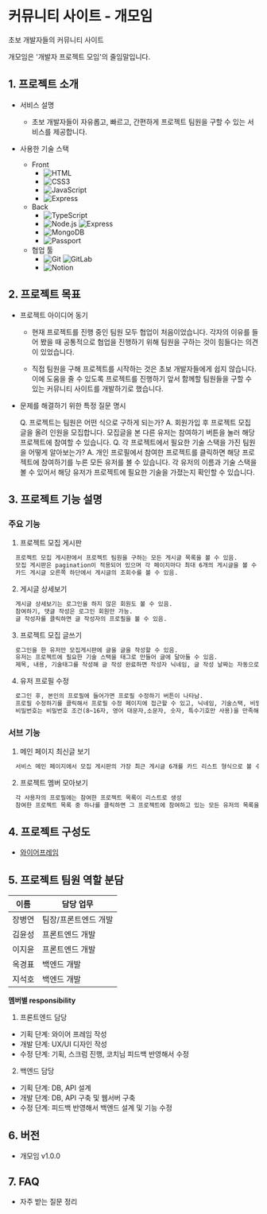 # 커뮤니티 사이트 - 개모임

초보 개발자들의 커뮤니티 사이트

개모임은 '개발자 프로젝트 모임'의 줄임말입니다.

## 1. 프로젝트 소개

- 서비스 설명
  - 초보 개발자들이 자유롭고, 빠르고, 간편하게 프로젝트 팀원을 구할 수 있는 서비스를 제공합니다.
- 사용한 기술 스택

  - Front
    - <img alt="HTML" src ="https://img.shields.io/badge/HTML5-E34F26.svg?&style=for-the-badge&logo=HTML5&logoColor=black"/>
    - <img alt="CSS3" src ="https://img.shields.io/badge/CSS3-1572B6.svg?&style=for-the-badge&logo=CSS3&logoColor=black"/>
    - <img alt="JavaScript" src ="https://img.shields.io/badge/JavaScript-F7DF1E.svg?&style=for-the-badge&logo=JavaScript&logoColor=black"/>
    - <img alt="Express" src ="https://img.shields.io/badge/Express-000000.svg?&style=for-the-badge&logo=Express&logoColor=white"/>
  - Back
    - <img alt="TypeScript" src ="https://img.shields.io/badge/TypeScript-3178C6.svg?&style=for-the-badge&logo=TypeScript&logoColor=black"/>
    - <img alt="Node.js" src ="https://img.shields.io/badge/Node.js-339933.svg?&style=for-the-badge&logo=Node.js&logoColor=black"/> <img alt="Express" src ="https://img.shields.io/badge/Express-000000.svg?&style=for-the-badge&logo=Express&logoColor=white"/>
    - <img alt="MongoDB" src ="https://img.shields.io/badge/MongoDB-47A248.svg?&style=for-the-badge&logo=MongoDB&logoColor=black"/>
    - <img alt="Passport" src ="https://img.shields.io/badge/Passport-34E27A.svg?&style=for-the-badge&logo=Passport&logoColor=black"/>
  - 협업 툴
    - <img alt="Git" src ="https://img.shields.io/badge/Git-F05032.svg?&style=for-the-badge&logo=Git&logoColor=black"/> <img alt="GitLab" src ="https://img.shields.io/badge/GitLab-FCA121.svg?&style=for-the-badge&logo=GitLab&logoColor=black"/>
    - <img alt="Notion" src ="https://img.shields.io/badge/Notion-000000.svg?&style=for-the-badge&logo=Notion&logoColor=white"/>

## 2. 프로젝트 목표

- 프로젝트 아이디어 동기

  - 현재 프로젝트를 진행 중인 팀원 모두 협업이 처음이었습니다. 각자의 이유를 들어 봤을 때 공통적으로 협업을 진행하기 위해 팀원을 구하는 것이 힘들다는 의견이 있었습니다.

  - 직접 팀원을 구해 프로젝트를 시작하는 것은 초보 개발자들에게 쉽지 않습니다. 이에 도움을 줄 수 있도록 프로젝트를 진행하기 앞서 함께할 팀원들을 구할 수 있는 커뮤니티 사이트를 개발하기로 했습니다.
    <br>

- 문제를 해결하기 위한 특정 질문 명시

  Q. 프로젝트는 팀원은 어떤 식으로 구하게 되는가?
  A. 회원가입 후 프로젝트 모집 글을 올려 인원을 모집합니다. 모집글을 본 다른 유저는 참여하기 버튼을 눌러 해당 프로젝트에 참여할 수 있습니다.
  Q. 각 프로젝트에서 필요한 기술 스택을 가진 팀원을 어떻게 알아보는가?
  A. 개인 프로필에서 참여한 프로젝트를 클릭하면 해당 프로젝트에 참여하기를 누른 모든 유저를 볼 수 있습니다. 각 유저의 이름과 기술 스택을 볼 수 있어서 해당 유저가 프로젝트에 필요한 기술을 가졌는지 확인할 수 있습니다.

## 3. 프로젝트 기능 설명

### 주요 기능

1. 프로젝트 모집 게시판

```txt
  프로젝트 모집 게시판에서 프로젝트 팀원을 구하는 모든 게시글 목록을 볼 수 있음.
  모집 게시판은 pagination이 적용되어 있으며 각 페이지마다 최대 6개의 게시글을 볼 수 있음.
  카드 게시글 오른쪽 하단에서 게시글의 조회수를 볼 수 있음.
```

2. 게시글 상세보기

```txt
  게시글 상세보기는 로그인을 하지 않은 회원도 볼 수 있음.
  참여하기, 댓글 작성은 로그인 회원만 가능.
  글 작성자를 클릭하면 글 작성자의 프로필을 볼 수 있음.
```

3. 프로젝트 모집 글쓰기

```txt
  로그인을 한 유저만 모집게시판에 글을 글을 작성할 수 있음.
  유저는 프로젝트에 필요한 기술 스택을 태그로 만들어 글에 달아둘 수 있음.
  제목, 내용, 기술태그를 작성해 글 작성 완료하면 작성자 닉네임, 글 작성 날짜는 자동으로 생성되어 추가됨.
```

4. 유저 프로필 수정

```txt
  로그인 후, 본인의 프로필에 들어가면 프로필 수정하기 버튼이 나타남.
  프로필 수정하기를 클릭해서 프로필 수정 페이지에 접근할 수 있고, 닉네임, 기술스택, 비밀번호를 변경할 수 있음.
  비밀번호는 비밀번호 조건(8~16자, 영어 대문자,소문자, 숫자, 특수기호만 사용)을 만족해야 변경할 수 있음.
```

### 서브 기능

1. 메인 페이지 최신글 보기

```txt
  서비스 메인 페이지에서 모집 게시판의 가장 최근 게시글 6개를 카드 리스트 형식으로 볼 수 있음.
```

2. 프로젝트 멤버 모아보기

```txt
  각 사용자의 프로필에는 참여한 프로젝트 목록이 리스트로 생성
  참여한 프로젝트 목록 중 하나를 클릭하면 그 프로젝트에 참여하고 있는 모든 유저의 목록을 확인할 수 있음.
```

## 4. 프로젝트 구성도

- [와이어프레임](https://www.notion.so/elice/UI-UX-62619cced1de465c84aae362b59f86cf)

## 5. 프로젝트 팀원 역할 분담

| 이름   | 담당 업무            |
| ------ | -------------------- |
| 장병연 | 팀장/프론트엔드 개발 |
| 김윤성 | 프론트엔드 개발      |
| 이지윤 | 프론트엔드 개발      |
| 옥경표 | 백엔드 개발          |
| 지석호 | 백엔드 개발          |

**멤버별 responsibility**

1. 프론트엔드 담당

- 기획 단계: 와이어 프레임 작성
- 개발 단계: UX/UI 디자인 작성
- 수정 단계: 기획, 스크럼 진행, 코치님 피드백 반영해서 수정

2. 백엔드 담당

- 기획 단계: DB, API 설계
- 개발 단계: DB, API 구축 및 웹서버 구축
- 수정 단계: 피드백 반영해서 백엔드 설계 및 기능 수정

## 6. 버전

- 개모임 v1.0.0

## 7. FAQ

- 자주 받는 질문 정리
